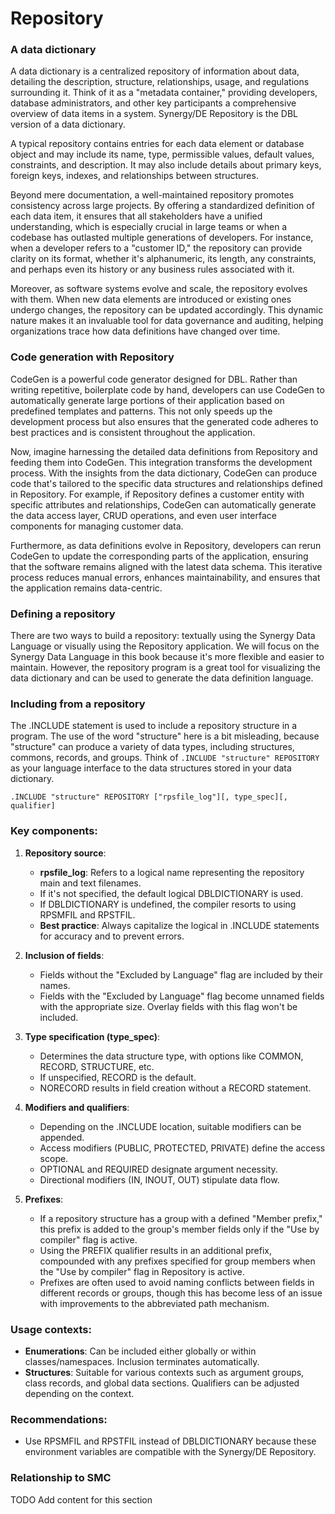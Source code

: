 # Repository


### A data dictionary
A data dictionary is a centralized repository of information about data, detailing the description, structure, relationships, usage, and regulations surrounding it. Think of it as a "metadata container," providing developers, database administrators, and other key participants a comprehensive overview of data items in a system. Synergy/DE Repository is the DBL version of a data dictionary.

A typical repository contains entries for each data element or database object and may include its name, type, permissible values, default values, constraints, and description. It may also include details about primary keys, foreign keys, indexes, and relationships between structures.

Beyond mere documentation, a well-maintained repository promotes consistency across large projects. By offering a standardized definition of each data item, it ensures that all stakeholders have a unified understanding, which is especially crucial in large teams or when a codebase has outlasted multiple generations of developers. For instance, when a developer refers to a "customer ID," the repository can provide clarity on its format, whether it's alphanumeric, its length, any constraints, and perhaps even its history or any business rules associated with it.

Moreover, as software systems evolve and scale, the repository evolves with them. When new data elements are introduced or existing ones undergo changes, the repository can be updated accordingly. This dynamic nature makes it an invaluable tool for data governance and auditing, helping organizations trace how data definitions have changed over time.

### Code generation with Repository
CodeGen is a powerful code generator designed for DBL. Rather than writing repetitive, boilerplate code by hand, developers can use CodeGen to automatically generate large portions of their application based on predefined templates and patterns. This not only speeds up the development process but also ensures that the generated code adheres to best practices and is consistent throughout the application.

Now, imagine harnessing the detailed data definitions from Repository and feeding them into CodeGen. This integration transforms the development process. With the insights from the data dictionary, CodeGen can produce code that's tailored to the specific data structures and relationships defined in Repository. For example, if Repository defines a customer entity with specific attributes and relationships, CodeGen can automatically generate the data access layer, CRUD operations, and even user interface components for managing customer data.

Furthermore, as data definitions evolve in Repository, developers can rerun CodeGen to update the corresponding parts of the application, ensuring that the software remains aligned with the latest data schema. This iterative process reduces manual errors, enhances maintainability, and ensures that the application remains data-centric.

### Defining a repository
There are two ways to build a repository: textually using the Synergy Data Language or visually using the Repository application. We will focus on the Synergy Data Language in this book because it's more flexible and easier to maintain. However, the repository program is a great tool for visualizing the data dictionary and can be used to generate the data definition language.

### Including from a repository
The .INCLUDE statement is used to include a repository structure in a program. The use of the word "structure" here is a bit misleading, because "structure" can produce a variety of data types, including structures, commons, records, and groups. Think of `.INCLUDE "structure" REPOSITORY` as your language interface to the data structures stored in your data dictionary.

`.INCLUDE "structure" REPOSITORY ["rpsfile_log"][, type_spec][, qualifier]`

### Key components:

1.  **Repository source**:

    -   **rpsfile_log**: Refers to a logical name representing the repository main and text filenames.
    -   If it's not specified, the default logical DBLDICTIONARY is used.
    -   If DBLDICTIONARY is undefined, the compiler resorts to using RPSMFIL and RPSTFIL.
    -   **Best practice**: Always capitalize the logical in .INCLUDE statements for accuracy and to prevent errors.
2.  **Inclusion of fields**:

    -   Fields without the "Excluded by Language" flag are included by their names.
    -   Fields with the "Excluded by Language" flag become unnamed fields with the appropriate size. Overlay fields with this flag won't be included.
3.  **Type specification (type_spec)**:

    -   Determines the data structure type, with options like COMMON, RECORD, STRUCTURE, etc.
    -   If unspecified, RECORD is the default.
    -   NORECORD results in field creation without a RECORD statement.
4.  **Modifiers and qualifiers**:

    -   Depending on the .INCLUDE location, suitable modifiers can be appended.
    -   Access modifiers (PUBLIC, PROTECTED, PRIVATE) define the access scope.
    -   OPTIONAL and REQUIRED designate argument necessity.
    -   Directional modifiers (IN, INOUT, OUT) stipulate data flow.
5.  **Prefixes**:

    -   If a repository structure has a group with a defined "Member prefix," this prefix is added to the group's member fields only if the "Use by compiler" flag is active.
    -   Using the PREFIX qualifier results in an additional prefix, compounded with any prefixes specified for group members when the "Use by compiler" flag in Repository is active.
    -   Prefixes are often used to avoid naming conflicts between fields in different records or groups, though this has become less of an issue with improvements to the abbreviated path mechanism.

### Usage contexts:

-   **Enumerations**: Can be included either globally or within classes/namespaces. Inclusion terminates automatically.
-   **Structures**: Suitable for various contexts such as argument groups, class records, and global data sections. Qualifiers can be adjusted depending on the context.

### Recommendations:

-   Use RPSMFIL and RPSTFIL instead of DBLDICTIONARY because these environment variables are compatible with the Synergy/DE Repository.
### Relationship to SMC
TODO Add content for this section